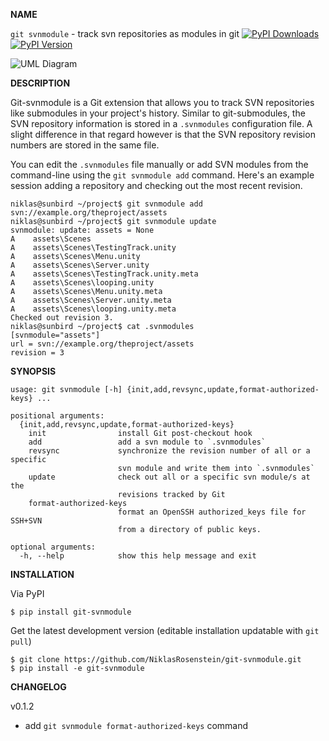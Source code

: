 __NAME__

`git svnmodule` - track svn repositories as modules in git
[![PyPI Downloads](http://img.shields.io/pypi/dm/git-svnmodule.svg)](https://pypi.python.org/pypi/git-svnmodule)
[![PyPI Version](https://img.shields.io/pypi/v/git-svnmodule.svg)](https://pypi.python.org/pypi/git-svnmodule)

![UML Diagram](http://i.imgur.com/Yio0UuO.png)

__DESCRIPTION__

Git-svnmodule is a Git extension that allows you to track SVN repositories
like submodules in your project's history. Similar to git-submodules, the
SVN repository information is stored in a `.svnmodules` configuration file.
A slight difference in that regard however is that the SVN repository revision
numbers are stored in the same file.

You can edit the `.svnmodules` file manually or add SVN modules from the
command-line using the `git svnmodule add` command. Here's an example session
adding a repository and checking out the most recent revision.

    niklas@sunbird ~/project$ git svnmodule add svn://example.org/theproject/assets
    niklas@sunbird ~/project$ git svnmodule update
    svnmodule: update: assets = None
    A    assets\Scenes
    A    assets\Scenes\TestingTrack.unity
    A    assets\Scenes\Menu.unity
    A    assets\Scenes\Server.unity
    A    assets\Scenes\TestingTrack.unity.meta
    A    assets\Scenes\looping.unity
    A    assets\Scenes\Menu.unity.meta
    A    assets\Scenes\Server.unity.meta
    A    assets\Scenes\looping.unity.meta
    Checked out revision 3.
    niklas@sunbird ~/project$ cat .svnmodules
    [svnmodule="assets"]
    url = svn://example.org/theproject/assets
    revision = 3

__SYNOPSIS__

```
usage: git svnmodule [-h] {init,add,revsync,update,format-authorized-keys} ...

positional arguments:
  {init,add,revsync,update,format-authorized-keys}
    init                install Git post-checkout hook
    add                 add a svn module to `.svnmodules`
    revsync             synchronize the revision number of all or a specific
                        svn module and write them into `.svnmodules`
    update              check out all or a specific svn module/s at the
                        revisions tracked by Git
    format-authorized-keys
                        format an OpenSSH authorized_keys file for SSH+SVN
                        from a directory of public keys.

optional arguments:
  -h, --help            show this help message and exit
```

__INSTALLATION__
  
Via PyPI

    $ pip install git-svnmodule

Get the latest development version (editable installation updatable with `git pull`)

    $ git clone https://github.com/NiklasRosenstein/git-svnmodule.git
    $ pip install -e git-svnmodule

__CHANGELOG__

v0.1.2

* add `git svnmodule format-authorized-keys` command
